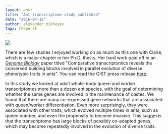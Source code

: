 ```yaml
---
layout: post
title: "Ant transcriptome study published"
date: "2016-04-12"
author: alexander_mikheyev
tags: [Papers]
---
```


![](http://www.oist.jp/sites/default/files/styles/short_cropped_page_header/public/2016-03-18-HPI-QueenandWorkerAnts.jpg)

There are few studies I enjoyed working on as much as this one with Claire, which is a major chapter in her Ph.D. thesis. Her hard work paid off in an [_Genome Biology_](http://genomebiology.biomedcentral.com/articles/10.1186/s13059-016-0902-7) paper titled "Comparative transcriptomics reveals the conserved building blocks involved in parallel evolution of diverse phenotypic traits in ants". You can read the OIST press release [here](http://www.oist.jp/news-center/news/2016/4/11/how-ant-queen-gets-her-crown-uncovering-evolution-queen-worker).

In this study we looked at adult whole-body queen and worker transcriptomes more than a dozen ant species, with the goal of determining whether the same genes are involved in the maintenance of castes. We found that there are many co-expressed gene networks that are associated with queen/worker differentiation. Even more surprisingly, they were associated with other traits, which evolved multiple times in ants, such as queen number, and even the propensity to become invasive. This suggests that the transcriptome has large blocks of possibly co-adapted genes, which may become repeatedly involved in the evolution of diverse traits.
